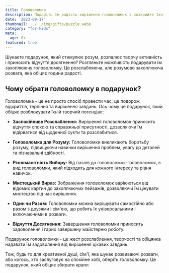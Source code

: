 ```yaml
---
title: Головоломка
description: Подаріть їм радість вирішення головоломок і розкрийте їхній творчий потенціал.
date: '2023-09-17'
thumbnail: ../../img/gifts/puzzle.webp
category: "for-kids"
meta:
  age: 8+
featured: true
---
```

Шукаєте подарунок, який стимулює розум, розпалює творчу активність і приносить відчуття досягнення? Розгляньте можливість подарувати їм захоплюючу головоломку. Це розслабляюча, але розумово захоплююча розвага, яка обіцяє години радості.

## Чому обрати головоломку в подарунок?

Головоломка - це не просто спосіб провести час; це подорож відкриттів, терпіння та вирішення завдань. Ось чому це подарунок, який обіцяє розблокувати їхній творчий потенціал:

- **Заспокійливе Розслаблення:** Вирішення головоломок приносить відчуття спокою та справжньої присутності, дозволяючи їм відірватися від щоденної суєти та розслабитися.

- **Головоломка для Розуму:** Головоломки викликають боротьбу розуму, підвищуючи навички вирішення проблем, увагу до деталей та пізнавальні здібності.

- **Різноманітність Вибору:** Від пазлів до головоломок-головоломок, є вид головоломки, який підходить для кожного інтересу та рівня навичок.

- **Мистецький Вираз:** Зображення головоломок варіюються від відомих картин до захоплюючих пейзажів, дозволяючи їм цінувати мистецтво під час вирішення.

- **Один чи Разом:** Головоломки можна вирішувати самостійно або разом з друзями і сім'єю, що робить їх універсальними і включаючими в розваги.

- **Відчуття Досягнення:** Завершення головоломки приносить задоволення і гарно завершену майстерню роботу.

Подарунок головоломки - це жест розслаблення, творчості та обіцянка надавати їм задоволення від вирішення цікавих завдань.

Тож, будь то для креативної душі, сім'ї, яка шукає розвиваючі розваги, або когось, хто заслуговує на спокійне хобі, оберіть головоломку. Це подарунок, який обіцяє збирати крапл
